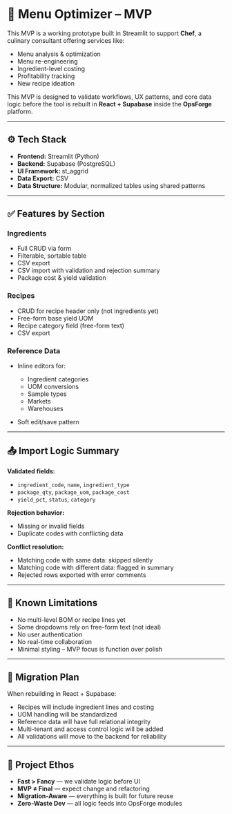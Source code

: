 # 📘 Menu Optimizer – MVP

This MVP is a working prototype built in Streamlit to support **Chef**, a culinary consultant offering services like:

* Menu analysis & optimization
* Menu re-engineering
* Ingredient-level costing
* Profitability tracking
* New recipe ideation

This MVP is designed to validate workflows, UX patterns, and core data logic before the tool is rebuilt in **React + Supabase** inside the **OpsForge** platform.

---

## ⚙️ Tech Stack

* **Frontend:** Streamlit (Python)
* **Backend:** Supabase (PostgreSQL)
* **UI Framework:** st\_aggrid
* **Data Export:** CSV
* **Data Structure:** Modular, normalized tables using shared patterns

---

## ✅ Features by Section

### Ingredients

* Full CRUD via form
* Filterable, sortable table
* CSV export
* CSV import with validation and rejection summary
* Package cost & yield validation

### Recipes

* CRUD for recipe header only (not ingredients yet)
* Free-form base yield UOM
* Recipe category field (free-form text)
* CSV export

### Reference Data

* Inline editors for:

  * Ingredient categories
  * UOM conversions
  * Sample types
  * Markets
  * Warehouses
* Soft edit/save pattern

---

## 📤 Import Logic Summary

**Validated fields:**

* `ingredient_code`, `name`, `ingredient_type`
* `package_qty`, `package_uom`, `package_cost`
* `yield_pct`, `status`, `category`

**Rejection behavior:**

* Missing or invalid fields
* Duplicate codes with conflicting data

**Conflict resolution:**

* Matching code with same data: skipped silently
* Matching code with different data: flagged in summary
* Rejected rows exported with error comments

---

## 🚧 Known Limitations

* No multi-level BOM or recipe lines yet
* Some dropdowns rely on free-form text (not ideal)
* No user authentication
* No real-time collaboration
* Minimal styling – MVP focus is function over polish

---

## 🔄 Migration Plan

When rebuilding in React + Supabase:

* Recipes will include ingredient lines and costing
* UOM handling will be standardized
* Reference data will have full relational integrity
* Multi-tenant and access control logic will be added
* All validations will move to the backend for reliability

---

## 🧭 Project Ethos

* **Fast > Fancy** — we validate logic before UI
* **MVP ≠ Final** — expect change and refactoring
* **Migration-Aware** — everything is built for future reuse
* **Zero-Waste Dev** — all logic feeds into OpsForge modules
